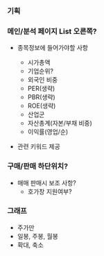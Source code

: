 ### 기획

### 메인/분석 페이지 List 오른쪽?
- 종목정보에 들어가야할 사항
  - 시가총액
  - 기업순위?
  - 외국인 비중
  - PER(생략)
  - PBR(생략)
  - ROE(생략)
  - 산업군
  - 자산총계(자본/부채 비중)
  - 이익률(영업/순)

- 관련 키워드 제공


### 구매/판매 하단위치?
- 매매 판매시 보조 사항?
  - 호가창 지원여부?


### 그래프
- 주가만
- 일봉, 주봉, 월봉
- 확대, 축소
